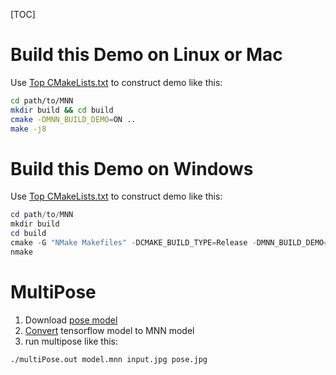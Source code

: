 [TOC]

# Build this Demo on Linux or Mac

Use [Top CMakeLists.txt](../../CMakeLists.txt) to construct demo like this:

```bash
cd path/to/MNN
mkdir build && cd build
cmake -DMNN_BUILD_DEMO=ON ..
make -j8
```

# Build this Demo on Windows

Use [Top CMakeLists.txt](../../CMakeLists.txt) to construct demo like this:
```powershell
cd path/to/MNN
mkdir build
cd build
cmake -G "NMake Makefiles" -DCMAKE_BUILD_TYPE=Release -DMNN_BUILD_DEMO=ON ..
nmake
```

# MultiPose

1. Download [pose model](https://github.com/czy2014hust/posenet-python/raw/master/models/model-mobilenet_v1_075.pb)
2. [Convert](../../tools/converter/README.md) tensorflow model to MNN model
3. run multipose like this:
```bash
./multiPose.out model.mnn input.jpg pose.jpg
```
